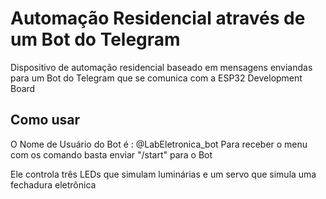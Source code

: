# Automação Residencial através de um Bot do Telegram

Dispositivo de automação residencial baseado em mensagens enviandas para um Bot do Telegram que se 
comunica com a ESP32 Development Board

## Como usar

O Nome de Usuário do Bot é : @LabEletronica_bot
Para receber o menu com os comando basta enviar "/start" para o Bot

Ele controla três LEDs que simulam luminárias e um servo que simula uma fechadura eletrônica
